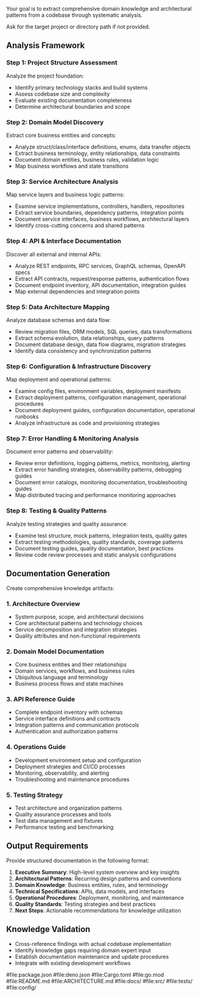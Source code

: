 Your goal is to extract comprehensive domain knowledge and architectural patterns from a codebase through systematic analysis.

Ask for the target project or directory path if not provided.

## Analysis Framework

### Step 1: Project Structure Assessment

Analyze the project foundation:

- Identify primary technology stacks and build systems
- Assess codebase size and complexity
- Evaluate existing documentation completeness
- Determine architectural boundaries and scope

### Step 2: Domain Model Discovery

Extract core business entities and concepts:

- Analyze struct/class/interface definitions, enums, data transfer objects
- Extract business terminology, entity relationships, data constraints
- Document domain entities, business rules, validation logic
- Map business workflows and state transitions

### Step 3: Service Architecture Analysis

Map service layers and business logic patterns:

- Examine service implementations, controllers, handlers, repositories
- Extract service boundaries, dependency patterns, integration points
- Document service interfaces, business workflows, architectural layers
- Identify cross-cutting concerns and shared patterns

### Step 4: API & Interface Documentation

Discover all external and internal APIs:

- Analyze REST endpoints, RPC services, GraphQL schemas, OpenAPI specs
- Extract API contracts, request/response patterns, authentication flows
- Document endpoint inventory, API documentation, integration guides
- Map external dependencies and integration points

### Step 5: Data Architecture Mapping

Analyze database schemas and data flow:

- Review migration files, ORM models, SQL queries, data transformations
- Extract schema evolution, data relationships, query patterns
- Document database design, data flow diagrams, migration strategies
- Identify data consistency and synchronization patterns

### Step 6: Configuration & Infrastructure Discovery

Map deployment and operational patterns:

- Examine config files, environment variables, deployment manifests
- Extract deployment patterns, configuration management, operational procedures
- Document deployment guides, configuration documentation, operational runbooks
- Analyze infrastructure as code and provisioning strategies

### Step 7: Error Handling & Monitoring Analysis

Document error patterns and observability:

- Review error definitions, logging patterns, metrics, monitoring, alerting
- Extract error handling strategies, observability patterns, debugging guides
- Document error catalogs, monitoring documentation, troubleshooting guides
- Map distributed tracing and performance monitoring approaches

### Step 8: Testing & Quality Patterns

Analyze testing strategies and quality assurance:

- Examine test structure, mock patterns, integration tests, quality gates
- Extract testing methodologies, quality standards, coverage patterns
- Document testing guides, quality documentation, best practices
- Review code review processes and static analysis configurations

## Documentation Generation

Create comprehensive knowledge artifacts:

### 1. Architecture Overview

- System purpose, scope, and architectural decisions
- Core architectural patterns and technology choices
- Service decomposition and integration strategies
- Quality attributes and non-functional requirements

### 2. Domain Model Documentation

- Core business entities and their relationships
- Domain services, workflows, and business rules
- Ubiquitous language and terminology
- Business process flows and state machines

### 3. API Reference Guide

- Complete endpoint inventory with schemas
- Service interface definitions and contracts
- Integration patterns and communication protocols
- Authentication and authorization patterns

### 4. Operations Guide

- Development environment setup and configuration
- Deployment strategies and CI/CD processes
- Monitoring, observability, and alerting
- Troubleshooting and maintenance procedures

### 5. Testing Strategy

- Test architecture and organization patterns
- Quality assurance processes and tools
- Test data management and fixtures
- Performance testing and benchmarking

## Output Requirements

Provide structured documentation in the following format:

1. **Executive Summary**: High-level system overview and key insights
2. **Architectural Patterns**: Recurring design patterns and conventions
3. **Domain Knowledge**: Business entities, rules, and terminology
4. **Technical Specifications**: APIs, data models, and interfaces
5. **Operational Procedures**: Deployment, monitoring, and maintenance
6. **Quality Standards**: Testing strategies and best practices
7. **Next Steps**: Actionable recommendations for knowledge utilization

## Knowledge Validation

- Cross-reference findings with actual codebase implementation
- Identify knowledge gaps requiring domain expert input
- Establish documentation maintenance and update procedures
- Integrate with existing development workflows

#file:package.json #file:deno.json #file:Cargo.toml #file:go.mod #file:README.md #file:ARCHITECTURE.md #file:docs/ #file:src/ #file:tests/ #file:config/
